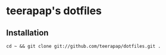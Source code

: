 # teerapap's dotfiles

## Installation

	cd ~ && git clone git://github.com/teerapap/dotfiles.git .

